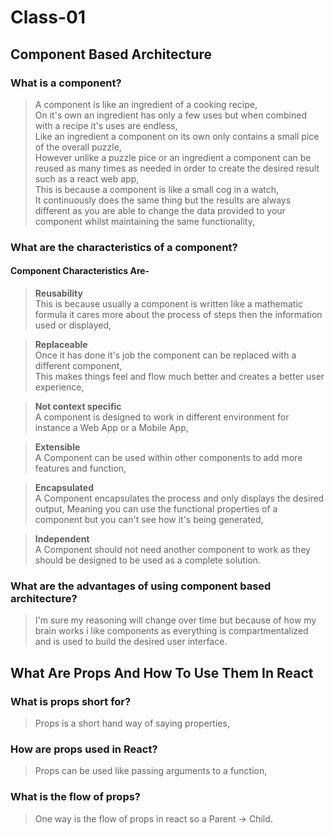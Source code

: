 # **Class-01**

## **Component Based Architecture**

### **What is a component?**

>A component is like an ingredient of a cooking recipe,  
On it's own an ingredient has only a few uses but when combined with a recipe it's uses are endless,  
Like an ingredient a component on its own only contains a small pice of the overall puzzle,  
However unlike a puzzle pice or an ingredient a component can be reused as many times as needed in order to create the desired result such as a react web app,  
This is because a component is like a small cog in a watch,  
It continuously does the same thing but the results are always different as you are able to change the data provided to your component whilst maintaining the same functionality,

### **What are the characteristics of a component?**

#### Component Characteristics Are-  

> **Reusability**   
This is because usually a component is written like a mathematic formula it cares more about the process of steps then the information used or displayed,

> **Replaceable**    
Once it has done it's job the component can be replaced with a different component,  
This makes things feel and flow much better and creates a better user experience,

> **Not context specific**   
A component is designed to work in different environment for instance a Web App or a Mobile App,

> **Extensible**    
A Component can be used within other components to add more features and function,

> **Encapsulated**   
A Component encapsulates the process and only displays the desired output, Meaning you can use the functional properties of a component but you can't see how it's being generated,

> **Independent**    
A Component should not need another component to work as they should be designed to be used as a complete solution.

### **What are the advantages of using component based architecture?**

>I'm sure my reasoning will change over time but because of how my brain works i like components as everything is compartmentalized and is used to build the desired user interface.

## **What Are Props And How To Use Them In React**

### **What is props short for?**

>Props is a short hand way of saying properties,

### **How are props used in React?**

>Props can be used like passing arguments to a function,

### **What is the flow of props?**

>One way is the flow of props in react so a Parent -> Child.
